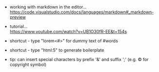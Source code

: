 - working with markdown in the editor...  
<https://code.visualstudio.com/docs/languages/markdown#_markdown-preview>

- tutorial...  
<https://www.youtube.com/watch?v=UB1O30fR-EE&t=154s>

- shortcut - type "lorem<#>" for dummy text of #words

- shortcut - type "html:5" to generate boilerplate

- tip: can insert special characters by prefix '&' and suffix ';' (e.g. &copy; for copyright symbol)